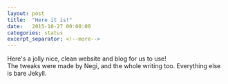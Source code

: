 ```yaml
---
layout: post
title:  "Here it is!"
date:   2015-10-27 00:00:00
categories: status
excerpt_separator: <!--more-->
---
```


Here's a jolly nice, clean website and blog for us to use!<!--more-->  
The tweaks were made by Negi, and the whole writing too. Everything else is bare Jekyll.